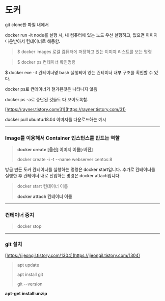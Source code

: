 # 도커

git clone한 파일 내에서

docker run -it node를 실행 시, 내 컴퓨터에 있는 노드 우선 실행하고, 없으면 이미지 다운받아서 컨테이너로 해동함.

> $ docker images                                             로컬 컴퓨터에 저장하고 있는 이미지 리스트를 보는 명령

> $ docker ps                                                     컨테이너 확인명령

$ docker exe -it 컨테이너명 bash                   실행되어 있는 컨테이너 내부 구조를 확인할 수 있다.

 docker ps로 컨테이너가 철거된것은 나타나지 않음

docker ps -a로 중단된 것들도 다 보이도록함.

[https://rayner.tistory.com/31](https://rayner.tistory.com/31)

docker pull ubuntu:18.04           이미지를 다운로드하는 예시

   ---
### Image를 이용해서 Container 인스턴스를 만드는 역할

> **docker create [옵션] 이미지 이름[:버전]** 
>
> docker create -i -t --name webserver centos:8

방금 만든 도커 컨테이너를 실행하는 명령은 docker start입니다. 추가로 컨테이너를 실행한 후 컨테이너 내로 진입하는 명령은 docker attach입니다.

> docker start 컨테이너 이름
>
> **docker attach 컨테이너 이름**
   
---
### 컨테이너 중지

> docker stop <container name>
   
   ---
### git 설치

[https://jjeongil.tistory.com/1304](https://jjeongil.tistory.com/1304)

> apt update
>
> apt install git
>
> git --version


**apt-get install unzip**
